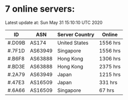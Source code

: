 # 7 online servers:

Latest update at: Sun May 31 15:10:10 UTC 2020

| ID | ASN | Server Country | Online |
| -- | --- | -------------- | ------ |
| #.D09B | AS174 | United States | 1556 hrs |
| #.7F1D | AS63949 | Singapore | 1556 hrs |
| #.B6F8 | AS63888 | Hong Kong | 1306 hrs |
| #.BD3E | AS63888 | Hong Kong | 2375 hrs |
| #.2A79 | AS63949 | Japan | 1215 hrs |
| #.47E3 | AS16509 | Japan | 331 hrs |
| #.6A66 | AS16509 | Singapore | 67 hrs |

